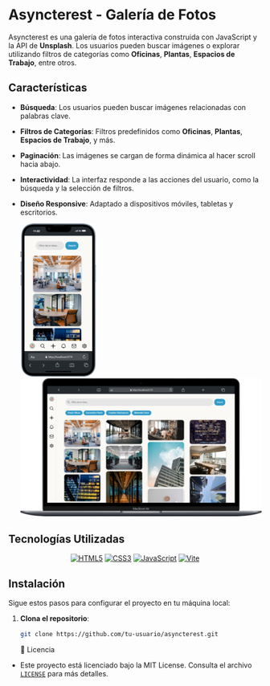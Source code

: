 
# Asyncterest - Galería de Fotos

Asyncterest es una galería de fotos interactiva construida con JavaScript y la API de **Unsplash**. Los usuarios pueden buscar imágenes o explorar utilizando filtros de categorías como **Oficinas**, **Plantas**, **Espacios de Trabajo**, entre otros. 

## Características

- **Búsqueda**: Los usuarios pueden buscar imágenes relacionadas con palabras clave.
- **Filtros de Categorías**: Filtros predefinidos como **Oficinas**, **Plantas**, **Espacios de Trabajo**, y más.
- **Paginación**: Las imágenes se cargan de forma dinámica al hacer scroll hacia abajo.
- **Interactividad**: La interfaz responde a las acciones del usuario, como la búsqueda y la selección de filtros.
- **Diseño Responsive**: Adaptado a dispositivos móviles, tabletas y escritorios.

  <img src="public/Mockups/iPhone-13-PRO-localhost.png" alt="Logo" width="150"/>
   <img src="public/Mockups/Macbook-Air-localhost.png" alt="Logo" width="600"/>

## Tecnologías Utilizadas

<div align="center">

  <a href="https://developer.mozilla.org/en-US/docs/Web/HTML"><img src="https://img.icons8.com/color/50/html-5.png" alt="HTML5"/></a>
  <a href="https://developer.mozilla.org/en-US/docs/Web/CSS"><img src="https://img.icons8.com/color/50/css3.png" alt="CSS3"/></a>
  <a href="https://developer.mozilla.org/en-US/docs/Web/JavaScript"><img src="https://img.icons8.com/color/50/javascript.png" alt="JavaScript"/></a>
  <a href="https://vitejs.dev/"><img src="https://img.icons8.com/color/50/vite.png" alt="Vite"/></a>
  


</div>

## Instalación

Sigue estos pasos para configurar el proyecto en tu máquina local:

1. **Clona el repositorio**:
   ```bash
   git clone https://github.com/tu-usuario/asyncterest.git
   ```


   📄 Licencia

- Este proyecto está licenciado bajo la MIT License. Consulta el archivo [`LICENSE`](LICENSE) para más detalles.
